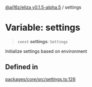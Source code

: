 [@ai16z/eliza v0.1.5-alpha.5](../index.md) / settings

# Variable: settings

> `const` **settings**: `Settings`

Initialize settings based on environment

## Defined in

[packages/core/src/settings.ts:126](https://github.com/apollodao/apollo-agent/blob/main/packages/core/src/settings.ts#L126)
